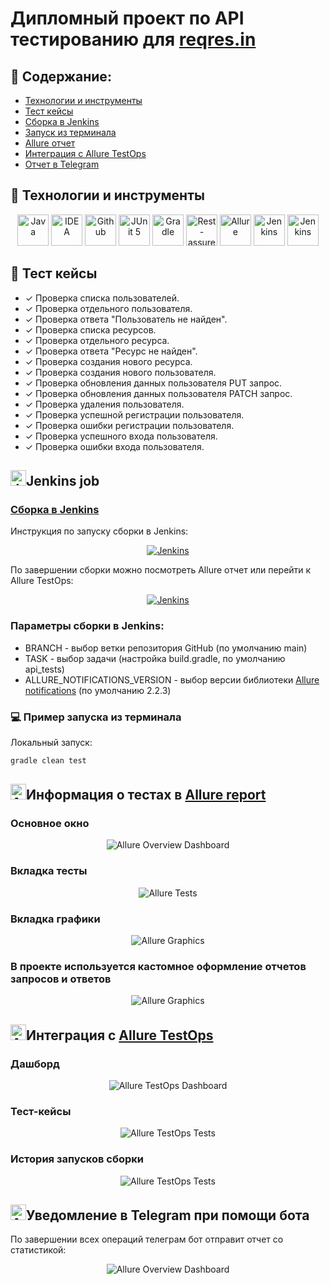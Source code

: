 # Дипломный проект по API тестированию для <a target="_blank" href="https://reqres.in/">reqres.in</a>

## :pushpin: Содержание:

- [Технологии и инструменты](#rocket-технологии-и-инструменты)
- [Тест кейсы](#scroll-тест-кейсы)
- [Сборка в Jenkins](#jenkins-job)
- [Запуск из терминала](#computer-пример-запуска-из-терминала)
- [Allure отчет](#информация-о-тестах-в-allure-report)
- [Интеграция с Allure TestOps](#интеграция-с-allure-testops)
- [Отчет в Telegram](#уведомление-в-telegram-при-помощи-бота)

## :rocket: Технологии и инструменты

<p align="center">
<a href="https://www.java.com/"><img src="images/logos/Java.svg" width="50" height="50"  alt="Java"/></a>
<a href="https://www.jetbrains.com/idea/"><img src="images/logos/Intelij_IDEA.svg" width="50" height="50"  alt="IDEA"/></a>
<a href="https://github.com/"><img src="images/logos/Github.svg" width="50" height="50"  alt="Github"/></a>
<a href="https://junit.org/junit5/"><img src="images/logos/JUnit5.svg" width="50" height="50"  alt="JUnit 5"/></a>
<a href="https://gradle.org/"><img src="images/logos/Gradle.svg" width="50" height="50"  alt="Gradle"/></a>
<a href="https://rest-assured.io/"><img src="images/logos/Rest-Assured.svg" width="50" height="50"  alt="Rest-assured"/></a>
<a href="https://github.com/allure-framework/allure2"><img src="images/logos/Allure_Report.svg" width="50" height="50"  alt="Allure"/></a>
<a href="https://www.jenkins.io/"><img src="images/logos/Jenkins.svg" width="50" height="50"  alt="Jenkins"/></a>
<a href="https://www.jenkins.io/"><img src="images/logos/Allure_EE.svg" width="50" height="50"  alt="Jenkins"/></a>
</p>

## :scroll: Тест кейсы

- ✓ Проверка списка пользователей.
- ✓ Проверка отдельного пользователя.
- ✓ Проверка ответа "Пользователь не найден".
- ✓ Проверка списка ресурсов.
- ✓ Проверка отдельного ресурса.
- ✓ Проверка ответа "Ресурс не найден".
- ✓ Проверка создания нового ресурса.
- ✓ Проверка создания нового пользователя.
- ✓ Проверка обновления данных пользователя PUT запрос.
- ✓ Проверка обновления данных пользователя PATCH запрос.
- ✓ Проверка удаления пользователя.
- ✓ Проверка успешной регистрации пользователя.
- ✓ Проверка ошибки регистрации пользователя.
- ✓ Проверка успешного входа пользователя.
- ✓ Проверка ошибки входа пользователя.

## <img src="images/logos/Jenkins.svg" width="25" height="25"  alt="Jenkins"/></a>Jenkins job
### <a target="_blank" href="https://jenkins.autotests.cloud/job/berezkindv_diploma_rest_api_tests_project/">Сборка в Jenkins</a>

Инструкция по запуску сборки в Jenkins:
<p align="center">
<a href="https://jenkins.autotests.cloud/job/berezkindv_diploma_rest_api_tests_project/"><img src="images/screenshots/jenkins_parameters.png" alt="Jenkins"/></a>
</p>

По завершении сборки можно посмотреть Allure отчет или перейти к Allure TestOps:
<p align="center">
<a href="https://jenkins.autotests.cloud/job/berezkindv_diploma_rest_api_tests_project/"><img src="images/screenshots/jenkins_reports.png" alt="Jenkins"/></a>
</p>



### Параметры сборки в Jenkins:

- BRANCH - выбор ветки репозитория GitHub (по умолчанию main)
- TASK - выбор задачи (настройка build.gradle, по умолчанию api_tests) 
- ALLURE_NOTIFICATIONS_VERSION - выбор версии библиотеки <a target="_blank" href="https://github.com/qa-guru/allure-notifications">Allure notifications</a> (по умолчанию 2.2.3)

### :computer: Пример запуска из терминала

Локальный запуск:
```bash
gradle clean test
```

## <img src="images/logos/Allure_Report.svg" width="25" height="25"  alt="Allure"/></a>Информация о тестах в <a target="_blank" href="https://jenkins.autotests.cloud/job/berezkindv_diploma_ui_tests_project/10/allure/">Allure report</a>

### Основное окно

<p align="center">
<img title="Allure Overview Dashboard" src="images/screenshots/allure_report_dashboard.png">
</p>

### Вкладка тесты

<p align="center">
<img title="Allure Tests" src="images/screenshots/allure_report_test_cases.png">
</p>

### Вкладка графики

<p align="center">
<img title="Allure Graphics" src="images/screenshots/allure_report_graphs.png">
</p>

### В проекте используется кастомное оформление отчетов запросов и ответов

<p align="center">
<img title="Allure Graphics" src="images/screenshots/allure_report_custom_response.png">
</p>

## <img src="images/logos/Allure_EE.svg" width="25" height="25"  alt="Allure"/></a>Интеграция с <a target="_blank" href="https://allure.autotests.cloud/launch/12075">Allure TestOps</a>

### Дашборд

<p align="center">
<img title="Allure TestOps Dashboard" src="images/screenshots/teastops_dashboard.png">
</p>

### Тест-кейсы

<p align="center">
<img title="Allure TestOps Tests" src="images/screenshots/teastops_test_cases.png">
</p>

### История запусков сборки

<p align="center">
<img title="Allure TestOps Tests" src="images/screenshots/teastops_test_cases.png">
</p>

## <img src="images/logos/Telegram.svg" width="25" height="25"  alt="Allure"/></a>Уведомление в Telegram при помощи бота
По завершении всех операций телеграм бот отправит отчет со статистикой:
<p align="center">
<img title="Allure Overview Dashboard" src="images/screenshots/telegram_bot.png">
</p>